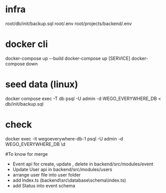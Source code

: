# infra
root/db/init/backup.sql
root/.env
root/projects/backend/.env

# docker cli
docker-compose up --build
docker-compose up [SERVICE]
docker-compose down

# seed data (linux)
docker compose exec -T db psql -U admin -d WEGO_EVERYWHERE_DB < db/init/backup.sql

# check
docker exec -it wegoeverywhere-db-1 psql -U admin -d WEGO_EVERYWHERE_DB
\d

#To know for merge
- Event api for create, update , delete in backend/src/modules/event
- Update User api in backend/src/modules/users
- arrange user file into user folder
- add Index.ts (backend\src\database\schema\index.ts)
- add Status into event schema
